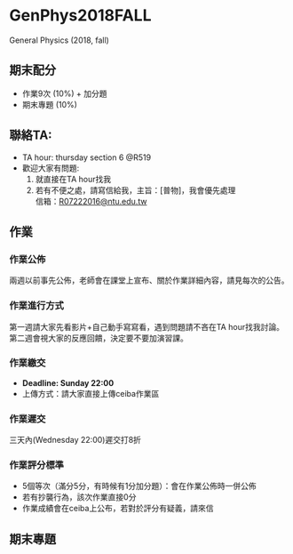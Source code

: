 # GenPhys2018FALL
General Physics (2018, fall)

## 期末配分
+ 作業9次 (10%) + 加分題  
+ 期末專題 (10%)  

## 聯絡TA:  
* TA hour: thursday section 6 @R519  
* 歡迎大家有問題:  
  1. 就直接在TA hour找我  
  2. 若有不便之處，請寫信給我，主旨：[普物]，我會優先處理  
     信箱：R07222016@ntu.edu.tw  
        
## 作業  
### 作業公佈  
兩週以前事先公佈，老師會在課堂上宣布、關於作業詳細內容，請見每次的公告。  

### 作業進行方式  
第一週請大家先看影片+自己動手寫寫看，遇到問題請不吝在TA hour找我討論。  
第二週會視大家的反應回饋，決定要不要加演習課。  

### 作業繳交  
+ **Deadline: Sunday 22:00**  
+ 上傳方式：請大家直接上傳ceiba作業區  


### 作業遲交  
三天內(Wednesday 22:00)遲交打8折   

### 作業評分標準  
* 5個等次（滿分5分，有時候有1分加分題）：會在作業公佈時一併公佈  
* 若有抄襲行為，該次作業直接0分  
* 作業成績會在ceiba上公布，若對於評分有疑義，請來信  



## 期末專題  
